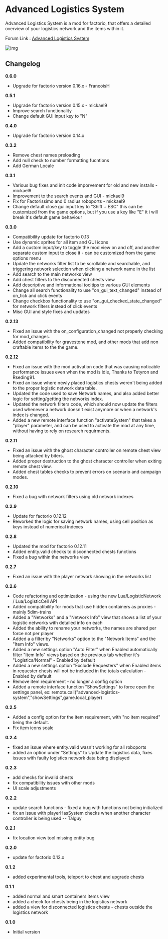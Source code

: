 Advanced Logistics System
======

Advanced Logistics System is a mod for factorio, that offers a detailed overview of your logistics network and the items within it.

Forum Link : [Advanced Logistics System](http://www.factorioforums.com/forum/viewtopic.php?f=92&t=14388)

![img](http://i.imgur.com/846tLeZ.jpg?1)

Changelog
-----

**0.6.0**

  - Upgrade for factorio version 0.16.x - FrancoisH

**0.5.1**

  - Upgrade for factorio version 0.15.x - mickael9
  - Improve search functionality
  - Change default GUI input key to "N"

**0.4.0**

  - Upgrade for factorio version 0.14.x
  
**0.3.2**

  - Remove chest names preloading
  - Add null check to number formatting fucntions
  - Add German Locale
 
**0.3.1**

 - Various bug fixes and init code imporvement for old and new installs - mickael9
 - Improvement to the search events and GUI - mickael9 
 - Fix for Factorissimo and 0 radius roboports - mickael9 
 - Change default close gui input key to "Shift + ESC" this can be customized from the game options, but if you use a key like "E" it i will break it's default game behaviour
 
**0.3.0**

 - Compatibility update for factorio 0.13
 - Use dynamic sprites for all item and GUI icons
 - Add a custom input/key to toggle the mod view on and off, and another separate custom input to close it - can be customized from the game options menu
 - Update the networks filter list to be scrollable and searchable, and triggering network selection when clicking a network name in the list
 - Add search to the main networks view
 - Add chest filters to the disconnected chests view
 - Add descriptive and informational tooltips to various GUI elements
 - Change all search functionality to use "on_gui_text_changed" instead of on_tick and click events
 - Change checkbox functionality to use "on_gui_checked_state_changed" for network filters instead of click events
 - Misc GUI and style fixes and updates
 
**0.2.13**

 - Fixed an issue with the on_configuration_changed not properly checking for mod_changes.
 - Added compatibility for gravestone mod, and other mods that add non craftable items to the the game.
 
**0.2.12**

 - Fixed an issue with the mod activation code that was causing noticable performance issues even when the mod is idle, Thanks to Tetyron and Rseding91.
 - Fixed an issue where newly placed logistics chests weren't being added to the proper logistic network data table.
 - Updated the code used to save Network names, and also added better logic for setting/getting the networks index.
 - Updated the network filters code, which should now update the filters used whenever a network doesn't exist anymore or when a network's index is changed.
 - Added a new remote interface function "activateSystem" that takes a "player" parameter, and can be used to activate the mod at any time, without having to rely on research requirments.
 
**0.2.11**

 - Fixed an issue with the ghost character controller on remote chest view being attacked by biters.
 - Added proper destruction to the ghost character controller when exiting remote chest view.
 - Added chest tables checks to prevent errors on scenario and campaign modes.
 
**0.2.10**

 - Fixed a bug with network filters using old network indexes
 
**0.2.9**

 - Update for factorio 0.12.12
 - Reworked the logic for saving network names, using cell position as keys instead of numerical indexes
 
**0.2.8**

 - Updated the mod for factorio 0.12.11
 - Added entity.valid checks to disconnected chests functions
 - Fixed a bug within the networks view
 
**0.2.7**

 - Fixed an issue with the player network showing in the networks list
 
**0.2.6**

 - Code refactoring and optimization - using the new Lua/LogisticNetwork / Lua/LogisticCell API
 - Added compatibility for mods that use hidden containers as proxies - mainly 5dim-trains
 - Added a "Networks" and a "Network Info" view that shows a list of your logistic networks with detailed info on each
 - Added the ability to rename your networks, the names are shared per force not per player
 - Added a a filter by "Networks" option to the "Network Items" and the "Item Info" views.
 - Added a new settings option "Auto Filter" when Enabled automatically filter "Item Info" views based on the previous tab whether it's "Logistics/Normal" - Enabled by default
 - Added a new settings option "Exclude Requesters" when Enabled items in requester chests will not be included in the totals calculation - Enabled by default
 - Remove item requirement - no longer a config option
 - Added a remote interface function "ShowSettings" to force open the settings panel, ex: remote.call("advanced-logistics-system","showSettings",game.local_player)
 
**0.2.5**

 - Added a config option for the item requirement, with "no item required" being the default.
 - Fix item icons scale 
 
**0.2.4**

 - fixed an issue where entity.valid wasn't working for all roboports
 - added an option under "Settings" to Update the logistics data, fixes issues with faulty logistics network data being displayed
 
**0.2.3**

 - add checks for invalid chests
 - fix compatibility issues with other mods 
 - UI scale adjustments
 
**0.2.2**

 - update search functions - fixed a bug with functions not being initialized
 - fix an issue with playerHasSystem checks when another character controller is being used -- Talguy
 
**0.2.1**

 - fix location view tool missing entity bug
 
**0.2.0**

 - update for factorio 0.12.x
 
**0.1.2**

 - added experimental tools, teleport to chest and upgrade chests

**0.1.1**

 - added normal and smart containers items view
 - added a check for chests being in the logistics network
 - added a view for disconnected logistics chests - chests outside the logistics network 
 
**0.1.0**

 - Initial version

 
